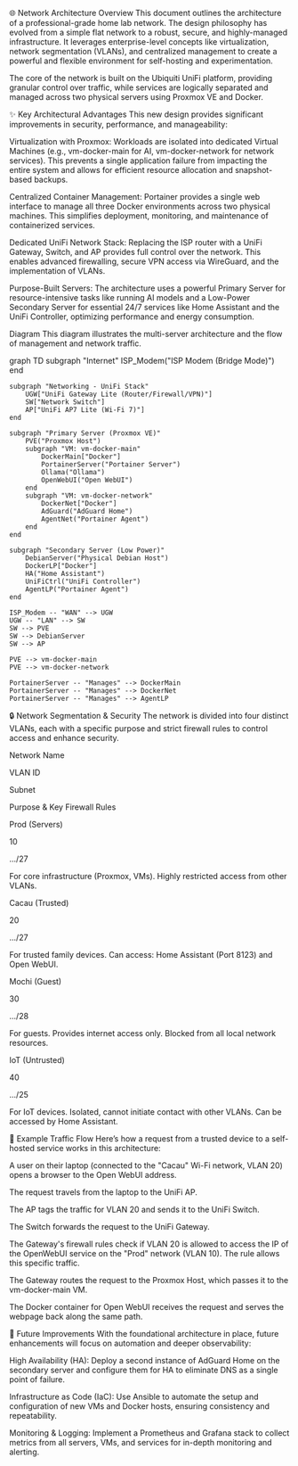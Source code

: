 🌐 Network Architecture
Overview
This document outlines the architecture of a professional-grade home lab network. The design philosophy has evolved from a simple flat network to a robust, secure, and highly-managed infrastructure. It leverages enterprise-level concepts like virtualization, network segmentation (VLANs), and centralized management to create a powerful and flexible environment for self-hosting and experimentation.

The core of the network is built on the Ubiquiti UniFi platform, providing granular control over traffic, while services are logically separated and managed across two physical servers using Proxmox VE and Docker.

✨ Key Architectural Advantages
This new design provides significant improvements in security, performance, and manageability:

Virtualization with Proxmox: Workloads are isolated into dedicated Virtual Machines (e.g., vm-docker-main for AI, vm-docker-network for network services). This prevents a single application failure from impacting the entire system and allows for efficient resource allocation and snapshot-based backups.

Centralized Container Management: Portainer provides a single web interface to manage all three Docker environments across two physical machines. This simplifies deployment, monitoring, and maintenance of containerized services.

Dedicated UniFi Network Stack: Replacing the ISP router with a UniFi Gateway, Switch, and AP provides full control over the network. This enables advanced firewalling, secure VPN access via WireGuard, and the implementation of VLANs.

Purpose-Built Servers: The architecture uses a powerful Primary Server for resource-intensive tasks like running AI models and a Low-Power Secondary Server for essential 24/7 services like Home Assistant and the UniFi Controller, optimizing performance and energy consumption.

Diagram
This diagram illustrates the multi-server architecture and the flow of management and network traffic.


graph TD
    subgraph "Internet"
        ISP_Modem("ISP Modem (Bridge Mode)")
    end

    subgraph "Networking - UniFi Stack"
        UGW["UniFi Gateway Lite (Router/Firewall/VPN)"]
        SW["Network Switch"]
        AP["UniFi AP7 Lite (Wi-Fi 7)"]
    end

    subgraph "Primary Server (Proxmox VE)"
        PVE("Proxmox Host")
        subgraph "VM: vm-docker-main"
            DockerMain["Docker"]
            PortainerServer("Portainer Server")
            Ollama("Ollama")
            OpenWebUI("Open WebUI")
        end
        subgraph "VM: vm-docker-network"
            DockerNet["Docker"]
            AdGuard("AdGuard Home")
            AgentNet("Portainer Agent")
        end
    end

    subgraph "Secondary Server (Low Power)"
        DebianServer("Physical Debian Host")
        DockerLP["Docker"]
        HA("Home Assistant")
        UniFiCtrl("UniFi Controller")
        AgentLP("Portainer Agent")
    end

    ISP_Modem -- "WAN" --> UGW
    UGW -- "LAN" --> SW
    SW --> PVE
    SW --> DebianServer
    SW --> AP

    PVE --> vm-docker-main
    PVE --> vm-docker-network

    PortainerServer -- "Manages" --> DockerMain
    PortainerServer -- "Manages" --> DockerNet
    PortainerServer -- "Manages" --> AgentLP
    
🔒 Network Segmentation & Security
The network is divided into four distinct VLANs, each with a specific purpose and strict firewall rules to control access and enhance security.

Network Name

VLAN ID

Subnet

Purpose & Key Firewall Rules

Prod (Servers)

10

.../27

For core infrastructure (Proxmox, VMs). Highly restricted access from other VLANs.

Cacau (Trusted)

20

.../27

For trusted family devices. Can access: Home Assistant (Port 8123) and Open WebUI.

Mochi (Guest)

30

.../28

For guests. Provides internet access only. Blocked from all local network resources.

IoT (Untrusted)

40

.../25

For IoT devices. Isolated, cannot initiate contact with other VLANs. Can be accessed by Home Assistant.

🚦 Example Traffic Flow
Here’s how a request from a trusted device to a self-hosted service works in this architecture:

A user on their laptop (connected to the "Cacau" Wi-Fi network, VLAN 20) opens a browser to the Open WebUI address.

The request travels from the laptop to the UniFi AP.

The AP tags the traffic for VLAN 20 and sends it to the UniFi Switch.

The Switch forwards the request to the UniFi Gateway.

The Gateway's firewall rules check if VLAN 20 is allowed to access the IP of the OpenWebUI service on the "Prod" network (VLAN 10). The rule allows this specific traffic.

The Gateway routes the request to the Proxmox Host, which passes it to the vm-docker-main VM.

The Docker container for Open WebUI receives the request and serves the webpage back along the same path.

🚀 Future Improvements
With the foundational architecture in place, future enhancements will focus on automation and deeper observability:

High Availability (HA): Deploy a second instance of AdGuard Home on the secondary server and configure them for HA to eliminate DNS as a single point of failure.

Infrastructure as Code (IaC): Use Ansible to automate the setup and configuration of new VMs and Docker hosts, ensuring consistency and repeatability.

Monitoring & Logging: Implement a Prometheus and Grafana stack to collect metrics from all servers, VMs, and services for in-depth monitoring and alerting.